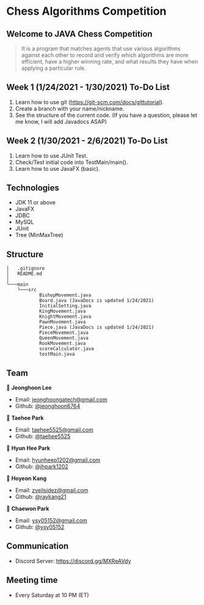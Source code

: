 # Chess Algorithms Competition

## Welcome to JAVA Chess Competition

> It is a program that matches agents that use various algorithms against each other to record and verify which algorithms are more efficient, have a higher winning rate, and what results they have when applying a particular rule.

## Week 1 (1/24/2021 - 1/30/2021) To-Do List
1. Learn how to use git (https://git-scm.com/docs/gittutorial).
2. Create a branch with your name/nickname.
3. See the structure of the current code. (If you have a question, please let me know, I will add Javadocs ASAP)

## Week 2 (1/30/2021 - 2/6/2021) To-Do List
1. Learn how to use JUnit Test.
2. Check/Test initial code into TestMain/main().
3. Learn how to use JavaFX (basic).

## Technologies
* JDK 11 or above
* JavaFX
* JDBC
* MySQL
* JUnit
* Tree (MinMaxTree)

## Structure
```
│   .gitignore
│   README.md
│
└───main
    └───src
            BishopMovement.java
            Board.java (JavaDocs is updated 1/24/2021)
            InitialSetting.java
            KingMovement.java
            KnightMovement.java
            PawnMovement.java
            Piece.java (JavaDocs is updated 1/24/2021)
            PieceMovement.java
            QueenMovement.java
            RookMovement.java
            scoreCalculator.java
            testMain.java
```

## Team
👤 **Jeonghoon Lee**
* Email: jeonghoongatech@gmail.com
* Github: [@jeonghoon6764](https://github.com/jeonghoon6764)

👤  **Taehee Park**
* Email: taehee5525@gmail.com
* Github: [@taehee5525](https://github.com/taehee5525)

👤 **Hyun Hee Park**
* Email: hyunheep1202@gmail.com
* Github: [@jhpark1202](https://github.com/jhpark1202)

👤 **Hoyeon Kang**
* Email: zveilsidez@gmail.com
* Github: [@raykang21](https://github.com/raykang21)

👤 **Chaewon Park**
* Email: ysy05152@gmail.com
* Github: [@ysy05152](https://github.com/ysy05152)

## Communication
* Discord Server: https://discord.gg/MXReAVdy

## Meeting time
* Every Saturday at 10 PM (ET)
